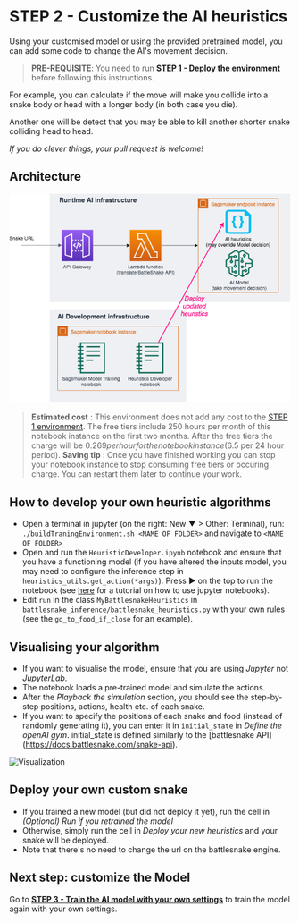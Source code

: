 # STEP 2 - Customize the AI heuristics

Using your customised model or using the provided pretrained model, you can add some code to change the AI's movement decision. 

> __PRE-REQUISITE__: You need to run __[STEP 1 - Deploy the environment](DeployTheAIEndpoint.md)__ before following this instructions.

For example, you can calculate if the move will make you collide into a snake body or head with a longer body (in both case you die).

Another one will be detect that you may be able to kill another shorter snake colliding head to head.

_If you do clever things, your pull request is welcome!_

## Architecture

![Heuristic Dev Architecture](images/ArchitectureSagemakerBattleSnakeHeuristics.png "Heuristic Dev Architecture")

> __Estimated cost__ : This environment does not add any cost to the [STEP 1 environment](DeployTheAIEndpoint.md). The free tiers include 250 hours per month of this notebook instance on the first two months.
> After the free tiers the charge will be $0.269 per hour for the notebook instance ($6.5 per 24 hour period).
> __Saving tip__ : Once you have finished working you can stop your notebook instance to stop consuming free tiers or occuring charge. You can restart them later to continue your work.

## How to develop your own heuristic algorithms

- Open a terminal in jupyter (on the right: New ▼ > Other: Terminal), run:
``` ./buildTraningEnvironment.sh <NAME OF FOLDER>``` and navigate to `<NAME OF FOLDER>`
- Open and run the `HeuristicDeveloper.ipynb` notebook and ensure that you have a functioning model (if you have altered the inputs model, you may need to configure the inference step in `heuristics_utils.get_action(*args)`). Press ► on the top to run the notebook (see [here](https://www.youtube.com/watch?v=7wfPqAyYADY) for a tutorial on how to use jupyter notebooks).
- Edit `run` in the class `MyBattlesnakeHeuristics` in `battlesnake_inference/battlesnake_heuristics.py` with your own rules (see the `go_to_food_if_close` for an example). 

## Visualising your algorithm

- If you want to visualise the model, ensure that you are using *Jupyter* not *JupyterLab*.
- The notebook loads a pre-trained model and simulate the actions.
- After the *Playback the simulation* section, you should see the step-by-step positions, actions, health etc. of each snake.
- If you want to specify the positions of each snake and food (instead of randomly generating it), you can enter it in `initial_state` in *Define the openAI gym*. initial_state is defined similarly to the [battlesnake API] (https://docs.battlesnake.com/snake-api).

![Visualization](images/VisualizingHeuristics.png "Visualise the heuristics")

## Deploy your own custom snake

- If you trained a new model (but did not deploy it yet), run the cell in *(Optional) Run if you retrained the model*
- Otherwise, simply run the cell in *Deploy your new heuristics* and your snake will be deployed.
- Note that there's no need to change the url on the battlesnake engine.

## Next step: customize the Model

Go to __[STEP 3 - Train the AI model with your own settings](TrainModelAndDeploy.md)__ to train the model again with your own settings.
